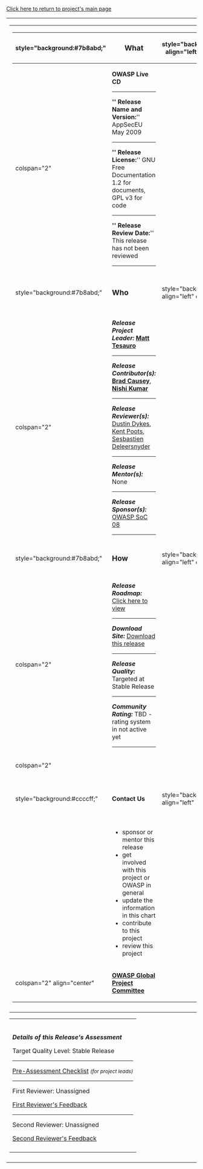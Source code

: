 [Click here to return to project's main
page](:Category:OWASP_Live_CD_Project "wikilink")

<table>
<tbody>
<tr class="odd">
<td><table>
<tbody>
<tr class="odd">
<td><table>
<thead>
<tr class="header">
<th><p>style="background:#7b8abd;"</p></th>
<th><p><big>What</big></p></th>
<th><p>style="background:#ffffff;" align="left" colspan="1"</p></th>
<th><p><small><em>is this project?</em></small></p></th>
</tr>
</thead>
<tbody>
<tr class="odd">
<td><p>colspan="2"</p></td>
<td><p><strong>OWASP Live CD</strong></p>
<hr />
<p><strong>'' Release Name and Version:</strong>'' AppSecEU May 2009</p>
<hr />
<p><strong>'' Release License:</strong>'' GNU Free Documentation 1.2 for documents, GPL v3 for code</p>
<hr />
<p><strong>'' Release Review Date:</strong>'' This release has not been reviewed</p>
<hr /></td>
<td></td>
<td></td>
</tr>
<tr class="even">
<td><p>style="background:#7b8abd;"</p></td>
<td><p><big><strong>Who</strong></big></p></td>
<td><p>style="background:#ffffff;" align="left" colspan="1"</p></td>
<td><p><small><em>is working on this release?</em></small></p></td>
</tr>
<tr class="odd">
<td><p>colspan="2"</p></td>
<td><p><strong><em>Release Project Leader:</em></strong> <a href="User:Mtesauro" title="wikilink"><strong>Matt Tesauro</strong></a><br />
</p>
<hr />
<p><strong><em>Release Contributor(s):</em></strong> <a href=":User:Bradcausey" title="wikilink"><strong>Brad Causey</strong></a>, <a href="http://mtesauro.com/livecd/images/b/b7/Nishi-contact.png"><strong>Nishi Kumar</strong></a></p>
<hr />
<p><strong><em>Release Reviewer(s):</em></strong> <a href="User:Wirefall" title="wikilink">Dustin Dykes</a>, <a href="User:Kpoots" title="wikilink">Kent Poots</a>, <a href="User:Sdeleersnyder" title="wikilink">Sesbastien Deleersnyder</a><br />
</p>
<hr />
<p><strong><em>Release Mentor(s):</em></strong> None</p>
<hr />
<p><strong><em>Release Sponsor(s):</em></strong> <a href="OWASP_Summer_of_Code_2008" title="wikilink">OWASP SoC 08</a></p>
<hr /></td>
<td></td>
<td></td>
</tr>
<tr class="even">
<td><p>style="background:#7b8abd;"</p></td>
<td><p><big><strong>How</strong></big></p></td>
<td><p>style="background:#ffffff;" align="left" colspan="1"</p></td>
<td><p><small><em>can you learn more?</em></small></p></td>
</tr>
<tr class="odd">
<td><p>colspan="2"</p></td>
<td><p><strong><em>Release Roadmap:</em></strong> <a href=":Category:OWASP_Project_Frame_Experience_7_Roadmap" title="wikilink">Click here to view</a></p>
<hr />
<p><strong><em>Download Site:</em></strong> <a href="http://appseclive.org/content/downloads">Download this release</a></p>
<hr />
<p><strong><em>Release Quality:</em></strong> Targeted at Stable Release</p>
<hr />
<p><strong><em>Community Rating:</em></strong> TBD - rating system in not active yet</p>
<hr /></td>
<td></td>
<td></td>
</tr>
<tr class="even">
<td><p>colspan="2"</p></td>
<td></td>
<td></td>
<td></td>
</tr>
<tr class="odd">
<td><p>style="background:#ccccff;"</p></td>
<td><p><strong>Contact Us</strong></p></td>
<td><p>style="background:#ffffff;" align="left"</p></td>
<td><p>If you'd like to...</p></td>
</tr>
<tr class="even">
<td><p> </p></td>
<td><ul>
<li>sponsor or mentor this release</li>
<li>get involved with this project or OWASP in general</li>
<li>update the information in this chart</li>
<li>contribute to this project</li>
<li>review this project</li>
</ul></td>
<td></td>
<td></td>
</tr>
<tr class="odd">
<td><p>colspan="2" align="center"</p></td>
<td><p><a href="Global_Projects_Committee" title="wikilink"><strong>OWASP Global Project Committee</strong></a></p></td>
<td></td>
<td></td>
</tr>
</tbody>
</table></td>
</tr>
<tr class="even">
<td></td>
</tr>
</tbody>
</table>
<table>
<tbody>
<tr class="odd">
<td><p><br />
<strong><em>Details of this Release's Assessment</em></strong></p>
<p>Target Quality Level: Stable Release</p>
<hr />
<p><a href="https://www.owasp.org/index.php/OWASP_Live_CD_AppSecEU_May2009_Assessment#tab=Project_Leader_for_this_Release">Pre-Assessment Checklist</a> <small> <em>(for project leads)</em></small></p>
<hr />
<p>First Reviewer: Unassigned</p>
<p><a href="https://www.owasp.org/index.php/OWASP_Live_CD_AppSecEU_May2009_Assessment#tab=First_Reviewer">First Reviewer's Feedback</a></p>
<hr />
<p>Second Reviewer: Unassigned</p>
<p><a href="https://www.owasp.org/index.php/OWASP_Live_CD_AppSecEU_May2009_Assessment#tab=Second_Reviewer">Second Reviewer's Feedback</a></p></td>
</tr>
<tr class="even">
<td></td>
</tr>
</tbody>
</table></td>
</tr>
<tr class="even">
<td></td>
</tr>
</tbody>
</table>